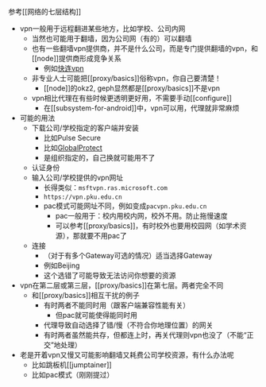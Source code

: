 参考[[网络的七层结构]]
- vpn一般用于远程翻进某些地方，比如学校、公司内网
  - 当然也可能用于翻墙，因为公司网（有的）可以翻墙
  - 也有一些翻墙vpn提供商，并不是什么公司，而是专门提供翻墙的vpn，和[[node]]提供商形成竞争关系
    - 例如[快连vpn](https://letsvpn.world/)
  - 非专业人士可能把[[proxy/basics]]俗称vpn，你自己要清楚！
    - [[node]]的okz2, geph显然都是[[proxy/basics]]不是vpn
  - vpn相比代理在有些时候更透明更好用，不需要手动[[configure]]
    - 在[[subsystem-for-android]]中，vpn可以用，代理就非常麻烦
- 可能的用法
  - 下载公司/学校指定的客户端并安装
    - 比如Pulse Secure
    - 比如[GlobalProtect](https://www.updatestar.com/zh-cn/directdownload/globalprotect/2338326)
    - 是组织指定的，自己换就可能用不了
  - 认证身份
  - 输入公司/学校提供的vpn网址
    - 长得类似：`msftvpn.ras.microsoft.com`
    - `https://vpn.pku.edu.cn`
    - pac模式可能网址不同，例如变成`pacvpn.pku.edu.cn`
      - pac一般用于：校内用校内网，校外不用。防止拖慢速度
      - 可以参考[[proxy/basics]]，有时校外也要用校园网（如学术资源），那就要不用pac了
  - 连接
    - （对于有多个Gateway可选的情况）适当选择Gateway
    - 例如Beijing
    - 这个选错了可能导致无法访问你想要的资源
- vpn在第二层或第三层，[[proxy/basics]]在第七层。两者完全不同
  - 和[[proxy/basics]]相互干扰的例子
    - 有时两者不能同时用（跟客户端兼容性能有关）
      - 但pac就可能使得能同时用
    - 代理导致自动选择了错/慢（不符合你地理位置）的网关
    - 有时两者虽然能共存，但都连上时，再关代理则vpn也没了（不能“正交”地处理）
- 老是开着vpn又慢又可能影响翻墙又耗费公司学校资源，有什么办法呢
  - 比如跳板机[[jumptainer]]
  - 比如pac模式（刚刚提过）